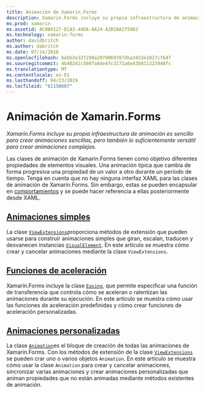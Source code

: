 ```yaml
---
title: Animación de Xamarin.Forms
description: Xamarin.Forms incluye su propia infraestructura de animación es sencillo para crear animaciones sencillas, pero también lo suficientemente versátil para crear animaciones complejas.
ms.prod: xamarin
ms.assetid: AC0B4127-ECA3-44DA-8A24-A2B10A275083
ms.technology: xamarin-forms
author: davidbritch
ms.author: dabritch
ms.date: 07/14/2016
ms.openlocfilehash: bebb3e32f298a2079069787dba3453e1817cf64f
ms.sourcegitcommit: 4b402d1c508fa84e4fc3171a6e43b811323948fc
ms.translationtype: MT
ms.contentlocale: es-ES
ms.lasthandoff: 04/23/2019
ms.locfileid: "61158607"
---
```

# <a name="animation-in-xamarinforms"></a>Animación de Xamarin.Forms

_Xamarin.Forms incluye su propia infraestructura de animación es sencillo para crear animaciones sencillas, pero también lo suficientemente versátil para crear animaciones complejas._

Las clases de animación de Xamarin.Forms tienen como objetivo diferentes propiedades de elementos visuales. Una animación típica que cambia de forma progresiva una propiedad de un valor a otro durante un período de tiempo. Tenga en cuenta que no hay ninguna interfaz XAML para las clases de animación de Xamarin.Forms. Sin embargo, estas se pueden encapsular en [comportamientos](~/xamarin-forms/app-fundamentals/behaviors/index.md) y se puede hacer referencia a ellas posteriormente desde XAML.

## <a name="simple-animationssimplemd"></a>[Animaciones simples](simple.md)

La clase [`ViewExtensions`](xref:Xamarin.Forms.ViewExtensions)proporciona métodos de extensión que pueden usarse para construir animaciones simples que giran, escalan, traducen y desvanecen instancias [`VisualElement`](xref:Xamarin.Forms.VisualElement). En este artículo se muestra cómo crear y cancelar animaciones mediante la clase `ViewExtensions`.

## <a name="easing-functionseasingmd"></a>[Funciones de aceleración ](easing.md)

Xamarin.Forms incluye la clase [`Easing`](xref:Xamarin.Forms.Easing), que permite especificar una función de transferencia que controla cómo se aceleran o ralentizan las animaciones durante su ejecución. En este artículo se muestra cómo usar las funciones de aceleración predefinidas y cómo crear funciones de aceleración personalizadas.

## <a name="custom-animationscustommd"></a>[Animaciones personalizadas](custom.md)

La clase [`Animation`](xref:Xamarin.Forms.Animation)es el bloque de creación de todas las animaciones de Xamarin.Forms. Con los métodos de extensión de la clase [`ViewExtensions`](xref:Xamarin.Forms.ViewExtensions) se pueden crar uno o varios objetos `Animation`. En este artículo se muestra cómo usar la clase `Animation` para crear y cancelar animaciones, sincronizar varias animaciones y crear animaciones personalizadas que animan propiedades que no están animadas mediante métodos existentes de animación.
